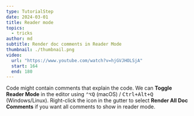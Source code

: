 ```yaml
---
type: TutorialStep
date: 2024-03-01
title: Reader mode
topics:
  - tricks
author: md
subtitle: Render doc comments in Reader Mode
thumbnail: ./thumbnail.png
video:
  url: "https://www.youtube.com/watch?v=hjGVJHOLSjA"
  start: 164
  end: 180
---
```


Code might contain comments that explain the code. We can **Toggle Reader Mode** in the editor using <kbd>⌃⌥Q</kbd> (macOS) / <kbd>Ctrl+Alt+Q</kbd> (Windows/Linux). Right-click the icon in the gutter to select **Render All Doc Comments** if you want all comments to show in reader mode.
